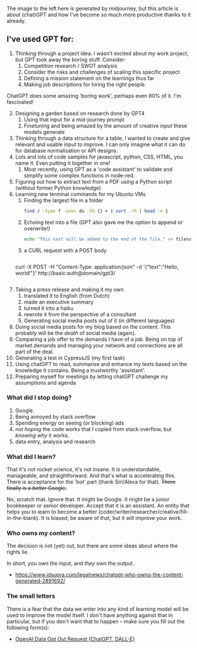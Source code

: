The image to the left here is generated by midjourney, but this article is about (chat)GPT and how I've become so much more productive thanks to it already.

## I've used GPT for:
1. Thinking through a project idea. I wasn't excited about my work project, but GPT took away the boring stuff. Consider:
	1. Competition research / SWOT analysis
	2. Consider the risks and challenges of scaling this specific project
	3. Defining a mission statement on the learnings thus far
	4. Making job descriptions for hiring the right people

ChatGPT does some amazing 'boring work', perhaps even 80% of it. I'm fascinated!

2. Designing a garden based on research done by GPT4
	1. Using that input for a mid-journey prompt
	2. Finetuning and being amazed by the amount of creative _input_ these models generate
3. Thinking through a data structure for a table, I wanted to create and give relevant and usable input to improve. I can only imagine what it can do for database normalisation or API designs.
4. Lots and lots of code samples for javascript, python, CSS, HTML, you name it. Even putting it together in one!
	1. Most recently, using GPT as a 'code assistant' to validate and simplify some complex functions in node-red.
5. Figuring out how to extract text from a PDF using a Python script (without former Python knowledge)
6. Learning new terminal commands for my Ubuntu VMs
	1. Finding the largest file in a folder 
	   ```bash 
	   find / -type f -exec du -Sh {} + | sort -rh | head -n 1
	   ```
	2. Echoing text into a file (GPT also gave me the option to append or overwrite!)
	   ```bash
	   echo "This text will be added to the end of the file." >> filename.txt
	   ```
	3. a CURL request with a POST body
	   ```bash
	  curl -X POST -H "Content-Type: application/json" -d
	   '{"text":"Hello, world!"}' http://basic:auth@domain/gpt3/
	  ```
7. Taking a press release and making it my own
	1. translated it to English (from Dutch)
	2. made an executive summary
	3. turned it into a haiku
	4. rewrote it from the perspective of a consultant
	5. Generating social media posts out of it (in different languages)
8. Doing social media posts for my blog based on the content. This probably will be the _death_ of social media (again).
9. Comparing a job offer to the demands I have of a job. Being on top of market demands and managing your network and connections are all part of the deal.
10. Generating a test in CypressJS (my first task)
11. Using chatGPT to read, summarise and enhance my texts based on the knowledge it contains. Being a trustworthy 'assistant'.
12. Preparing myself for meetings by letting chatGPT challenge my assumptions and agenda

### What did I stop doing?
1. Google.
2. Being annoyed by stack overflow
3. Spending energy on seeing (or blocking) ads
4. not _hoping_ the code works that I copied from stack overflow, but _knowing why_ it works.
5. data entry, analysis and research

### What did I learn?

That it's not rocket science, it's not insane. It _is_ understandable, manageable, and straightforward. And that's what is accelerating this. There is acceptance for the 'bot' part (thank Siri/Alexa for that). ~~There finally _is_ a _better_ Google.~~

No, scratch that. Ignore that. It might be Google. It might be a junior bookkeeper or senior developer. Accept that it is an assistant. An entity that helps you to learn to become a better (coder/writer/researcher/creative/fill-in-the-blank). It is biased; be aware of that, but it will improve your work.

### Who owns my content?
The decision is not (yet) out, but there are some ideas about where the rights lie.

In short, _you_ own the input, and *they* own the output.

* https://www.jdsupra.com/legalnews/chatgpt-who-owns-the-content-generated-2891692/

### The small letters
There is a fear that the data we enter into any kind of learning model will be used to improve the model itself. I don't have anything against that in particular, but if you don't want that to happen – make sure you fill out the following form(s):

- [OpenAI Data Opt Out Request (ChatGPT, DALL-E)](https://docs.google.com/forms/d/e/1FAIpQLScrnC-_A7JFs4LbIuzevQ_78hVERlNqqCPCt3d8XqnKOfdRdQ/viewform)